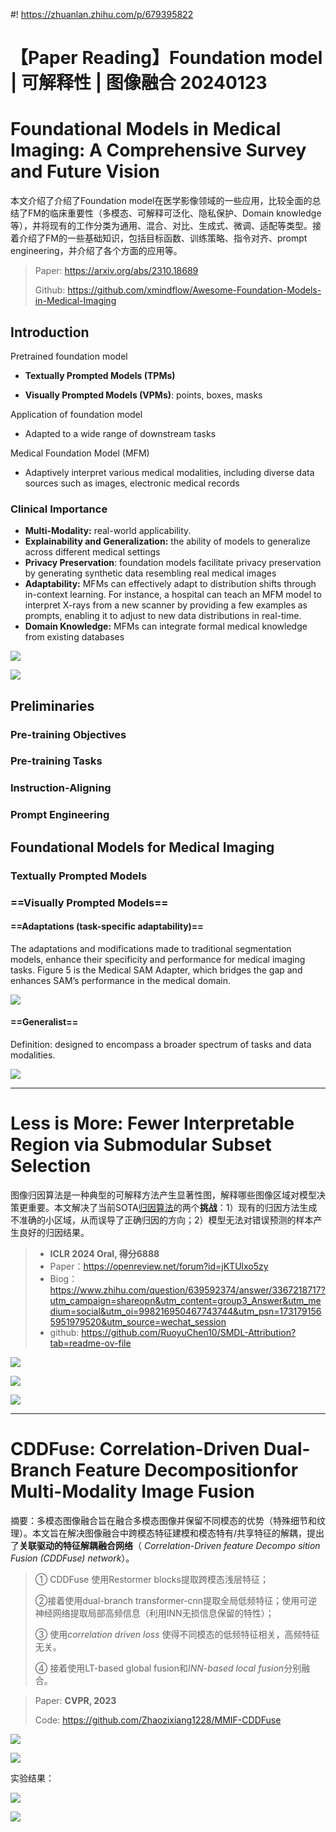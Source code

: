 #! https://zhuanlan.zhihu.com/p/679395822
# 【Paper Reading】Foundation model | 可解释性 | 图像融合 20240123 

# **Foundational Models in Medical Imaging: A Comprehensive Survey and Future Vision**

本文介绍了介绍了Foundation model在医学影像领域的一些应用，比较全面的总结了FM的临床重要性（多模态、可解释可泛化、隐私保护、Domain knowledge等），并将现有的工作分类为通用、混合、对比、生成式、微调、适配等类型。接着介绍了FM的一些基础知识，包括目标函数、训练策略、指令对齐、prompt engineering，并介绍了各个方面的应用等。

> Paper: https://arxiv.org/abs/2310.18689
>
> Github: https://github.com/xmindflow/Awesome-Foundation-Models-in-Medical-Imaging

## Introduction

Pretrained foundation model

+ **Textually Prompted Models (TPMs)**

+ **Visually Prompted Models (VPMs)**: points, boxes, masks

Application of foundation model 

+ Adapted to a wide range of downstream tasks

Medical Foundation Model (MFM)

+ Adaptively interpret various medical modalities, including diverse data sources such as images, electronic medical records

### **Clinical Importance**

+ **Multi-Modality:** real-world applicability.
+ **Explainability and Generalization:** the ability of models to generalize across different medical settings
+ **Privacy Preservation**: foundation models facilitate privacy preservation by generating synthetic data resembling real medical images
+ **Adaptability:**  MFMs can effectively adapt to distribution shifts through in-context learning. For instance, a hospital can teach an MFM model to interpret X-rays from a new scanner by providing a few examples as prompts, enabling it to adjust to new data distributions in real-time.
+ **Domain Knowledge:** MFMs can integrate formal medical knowledge from existing databases

![](https://ossjiyaoliu.oss-cn-beijing.aliyuncs.com/uPic/image-20240117150656276.png)

![](https://ossjiyaoliu.oss-cn-beijing.aliyuncs.com/uPic/image-20240117151818426.png)

##  **Preliminaries**

###  **Pre-training Objectives**

###   **Pre-training Tasks**

### **Instruction-Aligning**

### **Prompt Engineering**

##  **Foundational Models for Medical Imaging**

### **Textually Prompted Models**

###  ==**Visually Prompted Models**==

#### ==**Adaptations** (task-specific adaptability)==

The adaptations and modifications made to traditional segmentation models, enhance their specificity and performance for medical imaging tasks. Figure 5 is the  Medical SAM Adapter, which bridges the gap and enhances SAM’s performance in the medical domain.

![](https://ossjiyaoliu.oss-cn-beijing.aliyuncs.com/uPic/image-20240117153127708.png)

#### ==**Generalist**==

Definition:  designed to encompass a broader spectrum of tasks and data modalities.

![](https://ossjiyaoliu.oss-cn-beijing.aliyuncs.com/uPic/image-20240117153548186.png)

---

# Less is More: Fewer Interpretable Region via Submodular Subset Selection

图像归因算法是一种典型的可解释方法产生显著性图，解释哪些图像区域对模型决策更重要。本文解决了当前SOTA[归因算法](https://www.zhihu.com/search?q=归因算法&search_source=Entity&hybrid_search_source=Entity&hybrid_search_extra={"sourceType"%3A"answer"%2C"sourceId"%3A3367218717})的两个**挑战**：1）现有的归因方法生成不准确的小区域，从而误导了正确归因的方向；2）模型无法对错误预测的样本产生良好的归因结果。

> + **ICLR 2024 Oral, 得分6888**
> + Paper：https://openreview.net/forum?id=jKTUlxo5zy
> + Biog：https://www.zhihu.com/question/639592374/answer/3367218717?utm_campaign=shareopn&utm_content=group3_Answer&utm_medium=social&utm_oi=998216950467743744&utm_psn=1731791565951979520&utm_source=wechat_session
> + github: https://github.com/RuoyuChen10/SMDL-Attribution?tab=readme-ov-file

![](https://github.com/RuoyuChen10/SMDL-Attribution/blob/main/image/abstract.gif)

![](https://ossjiyaoliu.oss-cn-beijing.aliyuncs.com/uPic/02q2n7.png)

![](https://ossjiyaoliu.oss-cn-beijing.aliyuncs.com/uPic/image-20240120010105495.png)

---

# CDDFuse: Correlation-Driven Dual-Branch Feature Decomposition**for Multi-Modality Image Fusion**

摘要：多模态图像融合旨在融合多模态图像并保留不同模态的优势（特殊细节和纹理）。本文旨在解决图像融合中跨模态特征建模和模态特有/共享特征的解耦，提出了**关联驱动的特征解耦融合网络**（ *Correlation-Driven feature Decompo* *sition Fusion (CDDFuse) network*）。

> ① CDDFuse 使用Restormer blocks提取跨模态浅层特征；
>
> ②接着使用dual-branch transformer-cnn提取全局低频特征；使用可逆神经网络提取局部高频信息（利用INN无损信息保留的特性）；
>
> ③ 使用*correlation* *driven loss* 使得不同模态的低频特征相关，高频特征无关。
>
> ④ 接着使用LT-based global fusion和*INN-based local fusion*分别融合。

> Paper: **CVPR, 2023**
>
> Code: https://github.com/Zhaozixiang1228/MMIF-CDDFuse

![](https://ossjiyaoliu.oss-cn-beijing.aliyuncs.com/uPic/T1WbC5.png)

![](https://ossjiyaoliu.oss-cn-beijing.aliyuncs.com/uPic/Mh9z1L.png)

实验结果：

![](https://ossjiyaoliu.oss-cn-beijing.aliyuncs.com/uPic/image-20240121213140825.png)

![](https://ossjiyaoliu.oss-cn-beijing.aliyuncs.com/uPic/image-20240121213217635.png)



